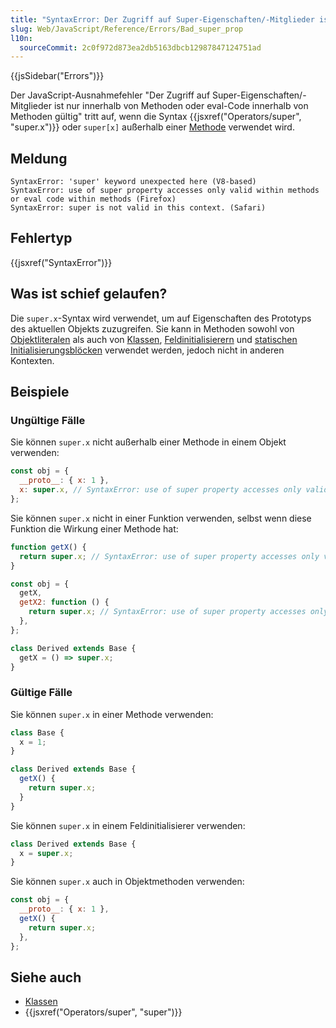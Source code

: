 ```yaml
---
title: "SyntaxError: Der Zugriff auf Super-Eigenschaften/-Mitglieder ist nur innerhalb von Methoden oder eval-Code innerhalb von Methoden gültig"
slug: Web/JavaScript/Reference/Errors/Bad_super_prop
l10n:
  sourceCommit: 2c0f972d873ea2db5163dbcb12987847124751ad
---
```


{{jsSidebar("Errors")}}

Der JavaScript-Ausnahmefehler "Der Zugriff auf Super-Eigenschaften/-Mitglieder ist nur innerhalb von Methoden oder eval-Code innerhalb von Methoden gültig" tritt auf, wenn die Syntax {{jsxref("Operators/super", "super.x")}} oder `super[x]` außerhalb einer [Methode](/de/docs/Web/JavaScript/Reference/Functions/Method_definitions) verwendet wird.

## Meldung

```plain
SyntaxError: 'super' keyword unexpected here (V8-based)
SyntaxError: use of super property accesses only valid within methods or eval code within methods (Firefox)
SyntaxError: super is not valid in this context. (Safari)
```

## Fehlertyp

{{jsxref("SyntaxError")}}

## Was ist schief gelaufen?

Die `super.x`-Syntax wird verwendet, um auf Eigenschaften des Prototyps des aktuellen Objekts zuzugreifen. Sie kann in Methoden sowohl von [Objektliteralen](/de/docs/Web/JavaScript/Reference/Operators/Object_initializer) als auch von [Klassen](/de/docs/Web/JavaScript/Reference/Classes), [Feldinitialisierern](/de/docs/Web/JavaScript/Reference/Classes/Public_class_fields) und [statischen Initialisierungsblöcken](/de/docs/Web/JavaScript/Reference/Classes/Static_initialization_blocks) verwendet werden, jedoch nicht in anderen Kontexten.

## Beispiele

### Ungültige Fälle

Sie können `super.x` nicht außerhalb einer Methode in einem Objekt verwenden:

```js example-bad
const obj = {
  __proto__: { x: 1 },
  x: super.x, // SyntaxError: use of super property accesses only valid within methods or eval code within methods
};
```

Sie können `super.x` nicht in einer Funktion verwenden, selbst wenn diese Funktion die Wirkung einer Methode hat:

```js example-bad
function getX() {
  return super.x; // SyntaxError: use of super property accesses only valid within methods or eval code within methods
}

const obj = {
  getX,
  getX2: function () {
    return super.x; // SyntaxError: use of super property accesses only valid within methods or eval code within methods
  },
};

class Derived extends Base {
  getX = () => super.x;
}
```

### Gültige Fälle

Sie können `super.x` in einer Methode verwenden:

```js example-good
class Base {
  x = 1;
}

class Derived extends Base {
  getX() {
    return super.x;
  }
}
```

Sie können `super.x` in einem Feldinitialisierer verwenden:

```js example-good
class Derived extends Base {
  x = super.x;
}
```

Sie können `super.x` auch in Objektmethoden verwenden:

```js example-good
const obj = {
  __proto__: { x: 1 },
  getX() {
    return super.x;
  },
};
```

## Siehe auch

- [Klassen](/de/docs/Web/JavaScript/Reference/Classes)
- {{jsxref("Operators/super", "super")}}
